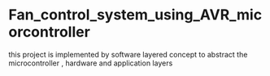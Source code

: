 # Fan_control_system_using_AVR_micorcontroller
this project is implemented by software layered concept to abstract the microcontroller , hardware and application layers
